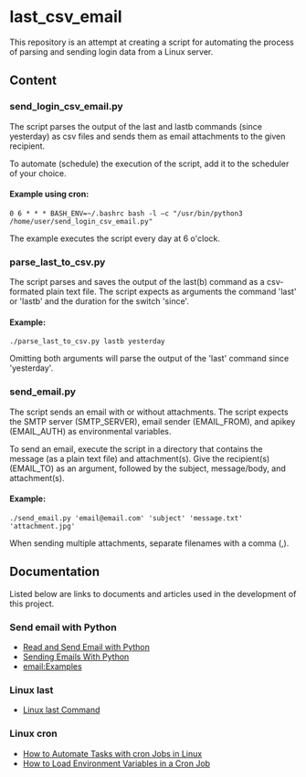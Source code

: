 # last_csv_email

This repository is an attempt at creating a script for automating the process 
of parsing and sending login data from a Linux server.

## Content	

### send_login_csv_email.py
The script parses the output of the last and lastb commands (since yesterday) 
as csv files and sends them as email attachments to the given recipient.

To automate (schedule) the execution of the script, add it to the scheduler of 
your choice.

#### Example using cron:
`0 6 * * * BASH_ENV=~/.bashrc bash -l –c "/usr/bin/python3 /home/user/send_login_csv_email.py"`

The example executes the script every day at 6 o'clock.

### parse_last_to_csv.py 
The script parses and saves the output of the last(b) command as a csv-formated 
plain text file. The script expects as arguments the command 'last' or 'lastb' 
and the duration for the switch 'since'.

#### Example:
`./parse_last_to_csv.py lastb yesterday`

Omitting both arguments will parse the output of the 'last' command since 
'yesterday'.

### send_email.py 
The script sends an email with or without attachments. The script expects 
the SMTP server (SMTP_SERVER), email sender (EMAIL_FROM), and apikey 
(EMAIL_AUTH) as environmental variables. 

To send an email, execute the script in a directory that contains the message 
(as a plain text file) and attachment(s). Give the recipient(s) (EMAIL_TO) 
as an argument, followed by the subject, message/body, and attachment(s).

#### Example: 
`./send_email.py 'email@email.com' 'subject' 'message.txt' 'attachment.jpg'`

When sending multiple attachments, separate filenames with a comma (,).

## Documentation
Listed below are links to documents and articles used in the development of this project. 
### Send email with Python
* [Read and Send Email with Python](https://www.devdungeon.com/content/read-and-send-email-python)
* [Sending Emails With Python](https://realpython.com/python-send-email/)
* [email:Examples](https://docs.python.org/3/library/email.examples.html)
### Linux last
* [Linux last Command](https://www.baeldung.com/linux/last-command)
### Linux cron
* [How to Automate Tasks with cron Jobs in Linux](https://www.freecodecamp.org/news/cron-jobs-in-linux/)
* [How to Load Environment Variables in a Cron Job](https://www.baeldung.com/linux/load-env-variables-in-cron-job)

